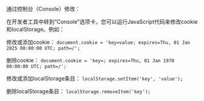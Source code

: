通过控制台（Console）修改：

在开发者工具中转到“Console”选项卡，您可以运行JavaScript代码来修改cookie和localStorage。例如：

修改或添加cookie：
`document.cookie = 'key=value; expires=Thu, 01 Jan 2025 00:00:00 UTC; path=/';`

删除cookie：
`document.cookie = 'key=; expires=Thu, 01 Jan 1970 00:00:00 UTC; path=/';`

修改或添加localStorage条目：
`localStorage.setItem('key', 'value');`

删除localStorage条目：
`localStorage.removeItem('key');`
